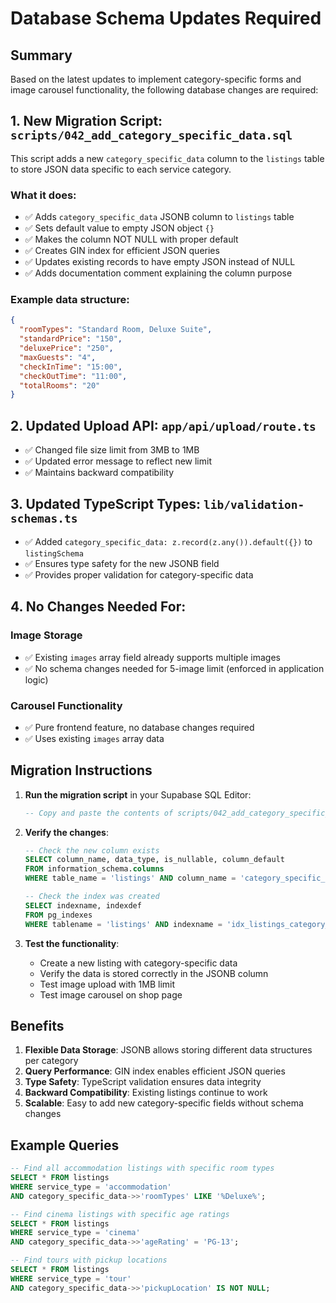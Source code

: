 # Database Schema Updates Required

## Summary
Based on the latest updates to implement category-specific forms and image carousel functionality, the following database changes are required:

## 1. New Migration Script: `scripts/042_add_category_specific_data.sql`

This script adds a new `category_specific_data` column to the `listings` table to store JSON data specific to each service category.

### What it does:
- ✅ Adds `category_specific_data` JSONB column to `listings` table
- ✅ Sets default value to empty JSON object `{}`
- ✅ Makes the column NOT NULL with proper default
- ✅ Creates GIN index for efficient JSON queries
- ✅ Updates existing records to have empty JSON instead of NULL
- ✅ Adds documentation comment explaining the column purpose

### Example data structure:
```json
{
  "roomTypes": "Standard Room, Deluxe Suite",
  "standardPrice": "150",
  "deluxePrice": "250",
  "maxGuests": "4",
  "checkInTime": "15:00",
  "checkOutTime": "11:00",
  "totalRooms": "20"
}
```

## 2. Updated Upload API: `app/api/upload/route.ts`

- ✅ Changed file size limit from 3MB to 1MB
- ✅ Updated error message to reflect new limit
- ✅ Maintains backward compatibility

## 3. Updated TypeScript Types: `lib/validation-schemas.ts`

- ✅ Added `category_specific_data: z.record(z.any()).default({})` to `listingSchema`
- ✅ Ensures type safety for the new JSONB field
- ✅ Provides proper validation for category-specific data

## 4. No Changes Needed For:

### Image Storage
- ✅ Existing `images` array field already supports multiple images
- ✅ No schema changes needed for 5-image limit (enforced in application logic)

### Carousel Functionality
- ✅ Pure frontend feature, no database changes required
- ✅ Uses existing `images` array data

## Migration Instructions

1. **Run the migration script** in your Supabase SQL Editor:
   ```sql
   -- Copy and paste the contents of scripts/042_add_category_specific_data.sql
   ```

2. **Verify the changes**:
   ```sql
   -- Check the new column exists
   SELECT column_name, data_type, is_nullable, column_default 
   FROM information_schema.columns 
   WHERE table_name = 'listings' AND column_name = 'category_specific_data';
   
   -- Check the index was created
   SELECT indexname, indexdef 
   FROM pg_indexes 
   WHERE tablename = 'listings' AND indexname = 'idx_listings_category_specific_data';
   ```

3. **Test the functionality**:
   - Create a new listing with category-specific data
   - Verify the data is stored correctly in the JSONB column
   - Test image upload with 1MB limit
   - Test image carousel on shop page

## Benefits

1. **Flexible Data Storage**: JSONB allows storing different data structures per category
2. **Query Performance**: GIN index enables efficient JSON queries
3. **Type Safety**: TypeScript validation ensures data integrity
4. **Backward Compatibility**: Existing listings continue to work
5. **Scalable**: Easy to add new category-specific fields without schema changes

## Example Queries

```sql
-- Find all accommodation listings with specific room types
SELECT * FROM listings 
WHERE service_type = 'accommodation' 
AND category_specific_data->>'roomTypes' LIKE '%Deluxe%';

-- Find cinema listings with specific age ratings
SELECT * FROM listings 
WHERE service_type = 'cinema' 
AND category_specific_data->>'ageRating' = 'PG-13';

-- Find tours with pickup locations
SELECT * FROM listings 
WHERE service_type = 'tour' 
AND category_specific_data->>'pickupLocation' IS NOT NULL;
```
